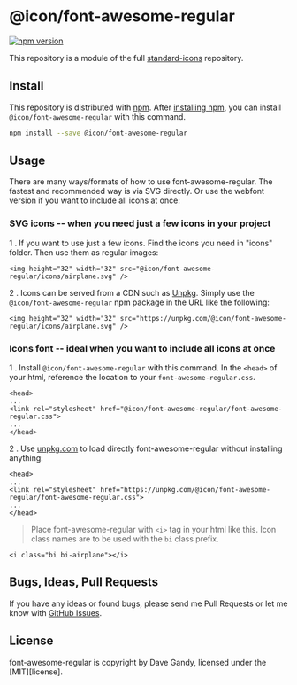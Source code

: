 # @icon/font-awesome-regular

[![npm version](https://img.shields.io/npm/v/@icon/font-awesome-regular.svg)](https://www.npmjs.org/package/@icon/font-awesome-regular)

This repository is a module of the full [standard-icons][standard-icons] repository.

## Install

This repository is distributed with [npm]. After [installing npm][install-npm], you can install `@icon/font-awesome-regular` with this command.

```bash
npm install --save @icon/font-awesome-regular
```

## Usage

There are many ways/formats of how to use font-awesome-regular. The fastest and recommended way is via SVG directly. Or use the webfont version if you want to include all icons at once:

### SVG icons -- when you need just a few icons in your project

1 . If you want to use just a few icons. Find the icons you need in "icons" folder. Then use them as regular images:

```
<img height="32" width="32" src="@icon/font-awesome-regular/icons/airplane.svg" />
```

2 . Icons can be served from a CDN such as [Unpkg][Unpkg]. Simply use the `@icon/font-awesome-regular` npm package in the URL like the following:

```
<img height="32" width="32" src="https://unpkg.com/@icon/font-awesome-regular/icons/airplane.svg" />
```

### Icons font -- ideal when you want to include all icons at once

1 . Install `@icon/font-awesome-regular` with this command. In the `<head>` of your html, reference the location to your `font-awesome-regular.css`.

```
<head>
...
<link rel="stylesheet" href="@icon/font-awesome-regular/font-awesome-regular.css">
...
</head>
```

2 . Use [unpkg.com][Unpkg] to load directly font-awesome-regular without installing anything:

```
<head>
...
<link rel="stylesheet" href="https://unpkg.com/@icon/font-awesome-regular/font-awesome-regular.css">
...
</head>
```

> Place font-awesome-regular with `<i>` tag in your html like this. Icon class names are to be used with the `bi` class prefix.

```
<i class="bi bi-airplane"></i>
```


## Bugs, Ideas, Pull Requests

If you have any ideas or found bugs, please send me Pull Requests or let me know with [GitHub Issues][github issues].

## License

font-awesome-regular is copyright by Dave Gandy, licensed under the [MIT][license].

[MIT]: https://opensource.org/licenses/MIT
[SIL]: http://scripts.sil.org/OFL
[standard-icons]: https://github.com/thecreation/standard-icons
[npm]: https://www.npmjs.com/
[install-npm]: https://docs.npmjs.com/getting-started/installing-node
[sass]: http://sass-lang.com/
[github issues]: https://github.com/thecreation/standard-icons/issues
[Unpkg]: https://unpkg.com